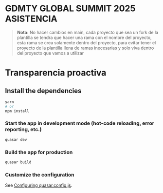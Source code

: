 # GDMTY GLOBAL SUMMIT 2025 ASISTENCIA


>  **Nota:**
> No hacer cambios en main, cada proyecto que sea un fork de la plantilla se tendra que hacer una rama con el nombre del proyecto, esta rama se crea solamente dentro del proyecto,
para evitar tener el proyecto de la plantilla llena de ramas inecesarias y solo viva dentro del proyecto que vamos a utilizar

# Transparencia proactiva

## Install the dependencies
```bash
yarn
# or
npm install
```

### Start the app in development mode (hot-code reloading, error reporting, etc.)
```bash
quasar dev
```


### Build the app for production
```bash
quasar build
```

### Customize the configuration
See [Configuring quasar.config.js](https://v2.quasar.dev/quasar-cli-vite/quasar-config-js).
